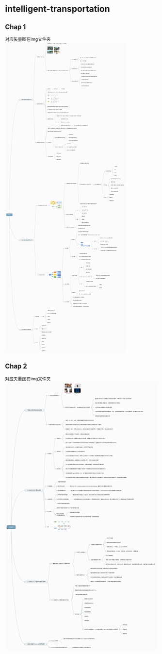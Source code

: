 # intelligent-transportation
## Chap 1
对应矢量图在img文件夹
<img src="./img/Chap+1.png">
## Chap 2
对应矢量图在img文件夹
<img src="./img/Chap+2_4.png">
